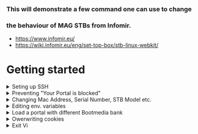 ### This will demonstrate a few command one can use to change 
### the behaviour of MAG STBs from Infomir.
 - https://www.infomir.eu/
 - https://wiki.infomir.eu/eng/set-top-box/stb-linux-webkit/



# Getting started

<details>
<summary> Seting up SSH </summary>

 

- The shipped Firmware has port 22 open for SSH-Connections.

- This is not the case if you updated the Firmware from Settings.
(You can install one with the port 22 open from: [https://soft.infomir.com/](https://soft.infomir.com/))

- By default you can use user ```root``` and ```930920``` as user and password respectivly.

- You can change that to whatever you like, and/or set up SSH to use your public key.
    - ```ssh-copy-id -i ~/.ssh/mykey root@mag_stb_IP```
    - https://www.ssh.com/academy/ssh/copy-id

</details>



<details>

<summary> Preventing "Your Portal is blocked" </summary>

- Infomir will try to connet to different domains to get a list of blocked portals.

- Download Portal domains to a file.
    - Then it will be saved to ```/mnt/Userfs/data/ad.json```
- You can create a script to remove this file on every boot.

- Open up ```vi``` to edit ```/etc/hosts```
    - ```bash vi /etc/hosts```
    - add following domains there:
    - ```0.0.0.0 stat.infomir.com```
    - ```0.0.0.0 <your STB model>.dbcs.infomir.com```

    - # If this does not do anything, alternate the NAND. 


</details>

<details>

<details>

 <summary> Create a backup of the file first </summary>

 ```scp /path/to/rdir_backup.sh  root@MAG_IP_ADDRES:/usr/local/share/app/bin/rdir.sh```

</details>
 
<summary> Changing Mac Address, Serial Number, STB Model etc. </summary>

### Printing current values
- Print current MACAddres with:
    - ```/bin/sh /usr/local/share/app/bin/rdir.sh MACAddress```
 
 
- Print current Model with:

    - ```/bin/sh /usr/local/share/app/bin/rdir.sh Model```

### Changing MACAddress
- Open up ```vi``` to edit ```/usr/local/share/app/bin/rdir.sh```
    - Find this line:  
    
      ```dd if=/dev/$device bs=1 count=32 skip=$(($shft+32)) 2>/dev/null | strings -n1 | awk '{printf ("%s", $0); exit;}'```  
      and edit it to wanted MACAddres, see below.  
        
        
        
    - ``` dd if=/dev/$device bs=1 count=32 skip=$(($shft+32)) 2>/dev/null | strings -n1 | awk '{printf ("00:1A:79:00:00:00"); exit;}' ```


### Changing STB Model
 - ```vi /usr/local/share/app/bin/rdir.sh```
 
 - Find ```dd if=/dev/$device bs=1 count=32 skip=$(($shft+96)) 2>/dev/null | strings -n1 | awk '{printf ("%s", $0); exit;}'``` 
 and edit it to any other Informir device from MAG or Aura series.  

 (AuraHD2 may come with the benifit of the option to install "apps" from Infomir portal ```http://apps.infomir.com.ua/```)
 
 ```dd if=/dev/$device bs=1 count=32 skip=$(($shft+96)) 2>/dev/null | strings -n1 | awk '{printf ("MAG254"); exit;}'``` or
 ```dd if=/dev/$device bs=1 count=32 skip=$(($shft+96)) 2>/dev/null | strings -n1 | awk '{printf ("AuraHD"); exit;}'```
</details>

 
<details>

 <summary> Editing env. variables </summary>

 ### Printing env. varibles
 ```fw_printenv```
 
 ### Changing env. variables
 You can change all the variables above  
 and [more](https://wiki.infomir.eu/eng/set-top-box/for-developers/stb-linux-webkit/customization/most-used-variables)  
    ```fw_setenv portal2 http://example.org/c```
 
</details>

<details>
   <summary> Load a portal with different Bootmedia bank </summary>

   ```cd /usr/local/share/app```  
   ```./run.sh $PORTAL_TO_LOAD "file:///usr/local/share/app/web/system/pages/loader/index.html?bootmedia=bank0"```  
    Where bootmedia can be ```bank0``` or ```bank1```
 
</details>

<details>

 <summary> Owerwriting cookies </summary>
   Avoid eventual tracking by cookies  
 
    echo "1" > /mnt/Userfs/cookies.ini
 
</details>

 
<details>
 <summary> Exit Vi </summary>

 To save and exit use  
    ```:wq```  

 To exit without saving changes use  
    ```:q!```

</details>
